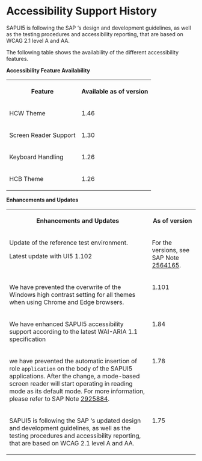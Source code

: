 <!-- loioaccd68acd13a48eaa8aa02a639c84ba2 -->

# Accessibility Support History

SAPUI5 is following the SAP ‘s design and development guidelines, as well as the testing procedures and accessibility reporting, that are based on WCAG 2.1 level A and AA.

The following table shows the availability of the different accessibility features.

**Accessibility Feature Availability**


<table>
<tr>
<th valign="top">

Feature



</th>
<th valign="top">

Available as of version



</th>
</tr>
<tr>
<td valign="top">

HCW Theme



</td>
<td valign="top">

1.46



</td>
</tr>
<tr>
<td valign="top">

Screen Reader Support



</td>
<td valign="top">

1.30



</td>
</tr>
<tr>
<td valign="top">

Keyboard Handling



</td>
<td valign="top">

1.26



</td>
</tr>
<tr>
<td valign="top">

HCB Theme



</td>
<td valign="top">

1.26



</td>
</tr>
</table>

**Enhancements and Updates**


<table>
<tr>
<th valign="top">

Enhancements and Updates



</th>
<th valign="top">

As of version



</th>
</tr>
<tr>
<td valign="top">

Update of the reference test environment.

Latest update with UI5 1.102



</td>
<td valign="top">

For the versions, see SAP Note [2564165](https://launchpad.support.sap.com/#/notes/2564165).



</td>
</tr>
<tr>
<td valign="top">

We have prevented the overwrite of the Windows high contrast setting for all themes when using Chrome and Edge browsers.



</td>
<td valign="top">

1.101



</td>
</tr>
<tr>
<td valign="top">

We have enhanced SAPUI5 accessibility support according to the latest WAI-ARIA 1.1 specification



</td>
<td valign="top">

1.84



</td>
</tr>
<tr>
<td valign="top">

we have prevented the automatic insertion of role `application` on the body of the SAPUI5 applications. After the change, a mode-based screen reader will start operating in reading mode as its default mode. For more information, please refer to SAP Note [2925884](https://launchpad.support.sap.com/#/notes/2925884).



</td>
<td valign="top">

1.78



</td>
</tr>
<tr>
<td valign="top">

SAPUI5 is following the SAP ‘s updated design and development guidelines, as well as the testing procedures and accessibility reporting, that are based on WCAG 2.1 level A and AA.



</td>
<td valign="top">

1.75



</td>
</tr>
</table>

